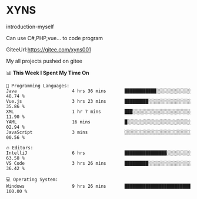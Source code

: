 # XYNS
introduction-myself

Can use C#,PHP,vue... to code program

GiteeUrl:https://gitee.com/xyns001

My all projects pushed on gitee

<!--START_SECTION:waka-->
📊 **This Week I Spent My Time On** 

```text
💬 Programming Languages: 
Java                     4 hrs 36 mins       ████████████░░░░░░░░░░░░░   48.74 % 
Vue.js                   3 hrs 23 mins       █████████░░░░░░░░░░░░░░░░   35.86 % 
XML                      1 hr 7 mins         ███░░░░░░░░░░░░░░░░░░░░░░   11.90 % 
YAML                     16 mins             █░░░░░░░░░░░░░░░░░░░░░░░░   02.94 % 
JavaScript               3 mins              ░░░░░░░░░░░░░░░░░░░░░░░░░   00.56 % 

🔥 Editors: 
IntelliJ                 6 hrs               ████████████████░░░░░░░░░   63.58 % 
VS Code                  3 hrs 26 mins       █████████░░░░░░░░░░░░░░░░   36.42 % 

💻 Operating System: 
Windows                  9 hrs 26 mins       █████████████████████████   100.00 % 
```


<!--END_SECTION:waka-->
